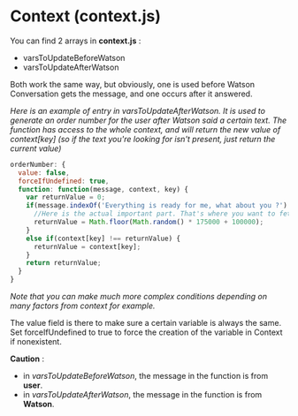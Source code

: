 # Context (context.js)

You can find 2 arrays in **context.js** :
+ varsToUpdateBeforeWatson
+ varsToUpdateAfterWatson

Both work the same way, but obviously, one is used before Watson Conversation gets the message, and one occurs after it answered.

*Here is an example of entry in varsToUpdateAfterWatson. It is used to generate an order number for the user after Watson said a certain text. The function has access to the whole context, and will return the new value of context[key] (so if the text you're looking for isn't present, just return the current value)*
```javascript
orderNumber: {
  value: false,
  forceIfUndefined: true,
  function: function(message, context, key) {
    var returnValue = 0;
    if(message.indexOf('Everything is ready for me, what about you ?') !== -1) {
      //Here is the actual important part. That's where you want to fetch certain data/values from third-party APIs eventually.
      returnValue = Math.floor(Math.random() * 175000 + 100000);
    }
    else if(context[key] !== returnValue) {
      returnValue = context[key];
    }
    return returnValue;
  }
}
```
*Note that you can make much more complex conditions depending on many factors from context for example.*

The value field is there to make sure a certain variable is always the same.
Set forceIfUndefined to true to force the creation of the variable in Context if nonexistent.

**Caution** :
+ in *varsToUpdateBeforeWatson*, the message in the function is from **user**.
+ in *varsToUpdateAfterWatson*, the message in the function is from **Watson**.
